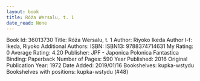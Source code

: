 ```yaml
---
layout: book
title: Róża Wersalu, t. 1
date_read: None
---
```


Book Id: 36013730
Title: Róża Wersalu, t. 1
Author: Riyoko Ikeda
Author l-f: Ikeda, Riyoko
Additional Authors: 
ISBN: 
ISBN13: 9788374714631
My Rating: 0
Average Rating: 4.20
Publisher: JPF - Japonica Polonica Fantastica
Binding: Paperback
Number of Pages: 590
Year Published: 2016
Original Publication Year: 1972
Date Added: 2019/01/16
Bookshelves: kupka-wstydu
Bookshelves with positions: kupka-wstydu (#48)

